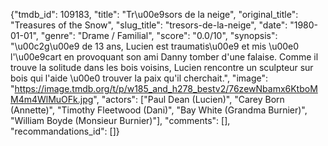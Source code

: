 {"tmdb_id": 109183, "title": "Tr\u00e9sors de la neige", "original_title": "Treasures of the Snow", "slug_title": "tresors-de-la-neige", "date": "1980-01-01", "genre": "Drame / Familial", "score": "0.0/10", "synopsis": "\u00c2g\u00e9 de 13 ans, Lucien est traumatis\u00e9 et mis \u00e0 l'\u00e9cart en provoquant son ami Danny tomber d'une falaise. Comme il trouve la solitude dans les bois voisins, Lucien rencontre un sculpteur sur bois qui l'aide \u00e0 trouver la paix qu'il cherchait.", "image": "https://image.tmdb.org/t/p/w185_and_h278_bestv2/76zewNbamx6KtboMM4m4WlMuOFk.jpg", "actors": ["Paul Dean (Lucien)", "Carey Born (Annette)", "Timothy Fleetwood (Dani)", "Bay White (Grandma Burnier)", "William Boyde (Monsieur Burnier)"], "comments": [], "recommandations_id": []}